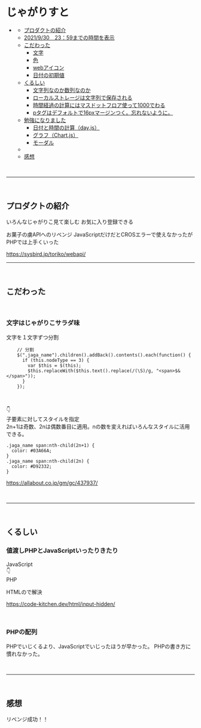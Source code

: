 # じゃがりすと

- [](#)
  - [プロダクトの紹介](#プロダクトの紹介)
  - [2021/9/30　23：59までの時間を表示](#20219302359までの時間を表示)
  - [こだわった](#こだわった)
    - [文字](#文字)
    - [色](#色)
    - [webアイコン](#webアイコン)
    - [日付の初期値](#日付の初期値)
  - [くるしい](#くるしい)
    - [文字列なのか数列なのか](#文字列なのか数列なのか)
    - [ローカルストレージは文字列で保存される](#ローカルストレージは文字列で保存される)
    - [時間経過の計算にはマスドットフロア使って1000でわる](#時間経過の計算にはマスドットフロア使って1000でわる)
    - [pタグはデフォルトで16pxマージンつく。忘れないように。](#pタグはデフォルトで16pxマージンつく忘れないように)
  - [勉強になりました](#勉強になりました)
    - [日付と時間の計算（day.js）](#日付と時間の計算dayjs)
    - [グラフ（Chart.js）](#グラフchartjs)
    - [モーダル](#モーダル)
  - [<br>](#-1)
  - [感想](#感想)

<br>

---
<br>

## プロダクトの紹介

いろんなじゃがりこ見て楽しむ
お気に入り登録できる

お菓子の虜APIへのリベンジ
JavaScriptだけだとCROSエラーで使えなかったがPHPでは上手くいった

https://sysbird.jp/toriko/webapi/
<br>

---
<br>

## こだわった
<br>


### 文字はじゃがりこサラダ味

文字を１文字ずつ分割
<br>


```
    // 分割
    $(".jaga_name").children().addBack().contents().each(function() {
      if (this.nodeType == 3) {
        var $this = $(this);
        $this.replaceWith($this.text().replace(/(\S)/g, "<span>$&</span>"));
      }
    });


```
<br>
👇
<br>
子要素に対してスタイルを指定
<br>
2n+1は奇数、2nは偶数番目に適用。nの数を変えればいろんなスタイルに活用できる。

```
.jaga_name span:nth-child(2n+1) {
  color: #03A66A;
}
.jaga_name span:nth-child(2n) {
  color: #D92332;
}
```


https://allabout.co.jp/gm/gc/437937/

<br>


---
<br>

## くるしい

### 値渡しPHPとJavaScriptいったりきたり

JavaScript
<br>
👇
<br>
PHP

HTMLの<input type="hidden">で解決

https://code-kitchen.dev/html/input-hidden/

<br>

### PHPの配列
PHPでいじくるより、JavaScriptでいじったほうが早かった。
PHPの書き方に慣れなかった。

<br>


---
<br>

## 感想
リベンジ成功！！
